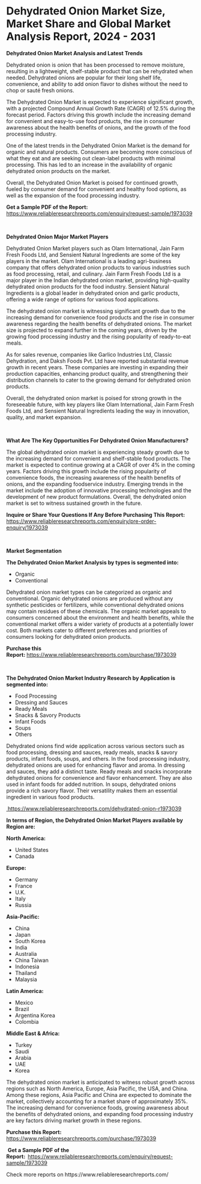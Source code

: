 <p><h1>Dehydrated Onion Market Size, Market Share and Global Market Analysis Report, 2024 - 2031</h1></p><p><strong>Dehydrated Onion Market Analysis and Latest Trends</strong></p>
<p><p>Dehydrated onion is onion that has been processed to remove moisture, resulting in a lightweight, shelf-stable product that can be rehydrated when needed. Dehydrated onions are popular for their long shelf life, convenience, and ability to add onion flavor to dishes without the need to chop or sauté fresh onions.</p><p>The Dehydrated Onion Market is expected to experience significant growth, with a projected Compound Annual Growth Rate (CAGR) of 12.5% during the forecast period. Factors driving this growth include the increasing demand for convenient and easy-to-use food products, the rise in consumer awareness about the health benefits of onions, and the growth of the food processing industry.</p><p>One of the latest trends in the Dehydrated Onion Market is the demand for organic and natural products. Consumers are becoming more conscious of what they eat and are seeking out clean-label products with minimal processing. This has led to an increase in the availability of organic dehydrated onion products on the market.</p><p>Overall, the Dehydrated Onion Market is poised for continued growth, fueled by consumer demand for convenient and healthy food options, as well as the expansion of the food processing industry.</p></p>
<p><strong>Get a Sample PDF of the Report:&nbsp;</strong> <a href="https://www.reliableresearchreports.com/enquiry/request-sample/1973039">https://www.reliableresearchreports.com/enquiry/request-sample/1973039</a></p>
<p>&nbsp;</p>
<p><strong>Dehydrated Onion Major Market Players</strong></p>
<p><p>Dehydrated Onion Market players such as Olam International, Jain Farm Fresh Foods Ltd, and Sensient Natural Ingredients are some of the key players in the market. Olam International is a leading agri-business company that offers dehydrated onion products to various industries such as food processing, retail, and culinary. Jain Farm Fresh Foods Ltd is a major player in the Indian dehydrated onion market, providing high-quality dehydrated onion products for the food industry. Sensient Natural Ingredients is a global leader in dehydrated onion and garlic products, offering a wide range of options for various food applications.</p><p>The dehydrated onion market is witnessing significant growth due to the increasing demand for convenience food products and the rise in consumer awareness regarding the health benefits of dehydrated onions. The market size is projected to expand further in the coming years, driven by the growing food processing industry and the rising popularity of ready-to-eat meals.</p><p>As for sales revenue, companies like Garlico Industries Ltd, Classic Dehydration, and Daksh Foods Pvt. Ltd have reported substantial revenue growth in recent years. These companies are investing in expanding their production capacities, enhancing product quality, and strengthening their distribution channels to cater to the growing demand for dehydrated onion products.</p><p>Overall, the dehydrated onion market is poised for strong growth in the foreseeable future, with key players like Olam International, Jain Farm Fresh Foods Ltd, and Sensient Natural Ingredients leading the way in innovation, quality, and market expansion.</p></p>
<p>&nbsp;</p>
<p><strong>What Are The Key Opportunities For Dehydrated Onion Manufacturers?</strong></p>
<p><p>The global dehydrated onion market is experiencing steady growth due to the increasing demand for convenient and shelf-stable food products. The market is expected to continue growing at a CAGR of over 4% in the coming years. Factors driving this growth include the rising popularity of convenience foods, the increasing awareness of the health benefits of onions, and the expanding foodservice industry. Emerging trends in the market include the adoption of innovative processing technologies and the development of new product formulations. Overall, the dehydrated onion market is set to witness sustained growth in the future.</p></p>
<p><strong>Inquire or Share Your Questions If Any Before Purchasing This Report:</strong> <a href="https://www.reliableresearchreports.com/enquiry/pre-order-enquiry/1973039">https://www.reliableresearchreports.com/enquiry/pre-order-enquiry/1973039</a></p>
<p>&nbsp;</p>
<p><strong>Market Segmentation</strong></p>
<p><strong>The Dehydrated Onion Market Analysis by types is segmented into:</strong></p>
<p><ul><li>Organic</li><li>Conventional</li></ul></p>
<p><p>Dehydrated onion market types can be categorized as organic and conventional. Organic dehydrated onions are produced without any synthetic pesticides or fertilizers, while conventional dehydrated onions may contain residues of these chemicals. The organic market appeals to consumers concerned about the environment and health benefits, while the conventional market offers a wider variety of products at a potentially lower cost. Both markets cater to different preferences and priorities of consumers looking for dehydrated onion products.</p></p>
<p><strong>Purchase this Report:&nbsp;</strong><a href="https://www.reliableresearchreports.com/purchase/1973039">https://www.reliableresearchreports.com/purchase/1973039</a></p>
<p>&nbsp;</p>
<p><strong>The Dehydrated Onion Market Industry Research by Application is segmented into:</strong></p>
<p><ul><li>Food Processing</li><li>Dressing and Sauces</li><li>Ready Meals</li><li>Snacks & Savory Products</li><li>Infant Foods</li><li>Soups</li><li>Others</li></ul></p>
<p><p>Dehydrated onions find wide application across various sectors such as food processing, dressing and sauces, ready meals, snacks & savory products, infant foods, soups, and others. In the food processing industry, dehydrated onions are used for enhancing flavor and aroma. In dressing and sauces, they add a distinct taste. Ready meals and snacks incorporate dehydrated onions for convenience and flavor enhancement. They are also used in infant foods for added nutrition. In soups, dehydrated onions provide a rich savory flavor. Their versatility makes them an essential ingredient in various food products.</p></p>
<p><a href="https://www.reliableresearchreports.com/dehydrated-onion-r1973039">&nbsp;https://www.reliableresearchreports.com/dehydrated-onion-r1973039</a></p>
<p><strong>In terms of Region, the Dehydrated Onion Market Players available by Region are:</strong></p>
<p>
    <p> <strong> North America: </strong>
        <ul>
            <li>United States</li>
            <li>Canada</li>
        </ul>
        </p> 
    <p> <strong> Europe: </strong>
        <ul>
            <li>Germany</li>
            <li>France</li>
            <li>U.K.</li>
            <li>Italy</li>
            <li>Russia</li>
        </ul>
        </p> 
    <p> <strong> Asia-Pacific: </strong>
        <ul>
            <li>China</li>
            <li>Japan</li>
            <li>South Korea</li>
            <li>India</li>
            <li>Australia</li>
            <li>China Taiwan</li>
            <li>Indonesia</li>
            <li>Thailand</li>
            <li>Malaysia</li>
        </ul>
        </p> 
    <p> <strong> Latin America: </strong>
        <ul>
            <li>Mexico</li>
            <li>Brazil</li>
            <li>Argentina Korea</li>
            <li>Colombia</li>
        </ul>
        </p> 
    <p> <strong> Middle East & Africa: </strong>
        <ul>
            <li>Turkey</li>
            <li>Saudi</li>
            <li>Arabia</li>
            <li>UAE</li>
            <li>Korea</li>
        </ul>
    </p>
    </p>
<p><p>The dehydrated onion market is anticipated to witness robust growth across regions such as North America, Europe, Asia Pacific, the USA, and China. Among these regions, Asia Pacific and China are expected to dominate the market, collectively accounting for a market share of approximately 35%. The increasing demand for convenience foods, growing awareness about the benefits of dehydrated onions, and expanding food processing industry are key factors driving market growth in these regions.</p></p>
<p><strong>Purchase this Report: </strong><a href="https://www.reliableresearchreports.com/purchase/1973039">https://www.reliableresearchreports.com/purchase/1973039</a></p>
<p>&nbsp;<strong>Get a Sample PDF of the Report:&nbsp;&nbsp;</strong><a href="https://www.reliableresearchreports.com/enquiry/request-sample/1973039">https://www.reliableresearchreports.com/enquiry/request-sample/1973039</a></p>
<p><strong></strong></p>
<p>Check more reports on https://www.reliableresearchreports.com/</p>